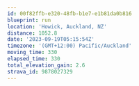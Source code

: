 ```yaml
---
id: 00f82ffb-e320-48fb-b1e7-e1b81da0b816
blueprint: run
location: 'Howick, Auckland, NZ'
distance: 1052.8
date: '2023-09-19T05:15:54Z'
timezone: '(GMT+12:00) Pacific/Auckland'
moving_time: 330
elapsed_time: 330
total_elevation_gain: 2.6
strava_id: 9878027329
---
```

